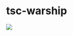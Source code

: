 # tsc-warship
<img src="http://cdn-ak.f.st-hatena.com/images/fotolife/t/tyoshikawa1106/20160428/20160428183708.png" />
